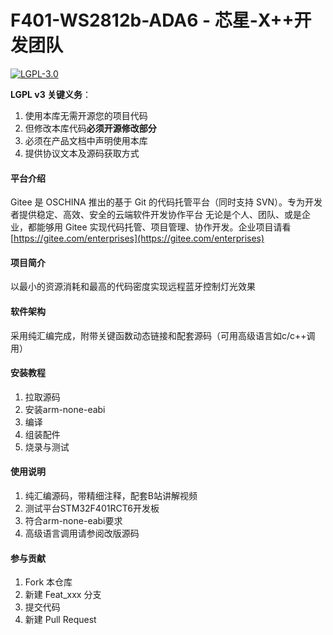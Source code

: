 # F401-WS2812b-ADA6 - 芯星-X++开发团队

[![LGPL-3.0](https://img.shields.io/badge/License-LGPL_v3-blue.svg)](LICENSES/lgpl-3.0.txt)

**LGPL v3 关键义务**：
1. 使用本库无需开源您的项目代码
2. 但修改本库代码**必须开源修改部分**
3. 必须在产品文档中声明使用本库
4. 提供协议文本及源码获取方式

#### 平台介绍
Gitee 是 OSCHINA 推出的基于 Git 的代码托管平台（同时支持 SVN）。专为开发者提供稳定、高效、安全的云端软件开发协作平台
无论是个人、团队、或是企业，都能够用 Gitee 实现代码托管、项目管理、协作开发。企业项目请看 [https://gitee.com/enterprises](https://gitee.com/enterprises)

#### 项目简介
以最小的资源消耗和最高的代码密度实现远程蓝牙控制灯光效果

#### 软件架构
采用纯汇编完成，附带关键函数动态链接和配套源码（可用高级语言如c/c++调用）

#### 安装教程

1.  拉取源码
2.  安装arm-none-eabi
3.  编译
4.  组装配件
5.  烧录与测试

#### 使用说明

1.  纯汇编源码，带精细注释，配套B站讲解视频
2.  测试平台STM32F401RCT6开发板
3.  符合arm-none-eabi要求
4.  高级语言调用请参阅改版源码

#### 参与贡献

1.  Fork 本仓库
2.  新建 Feat_xxx 分支
3.  提交代码
4.  新建 Pull Request

